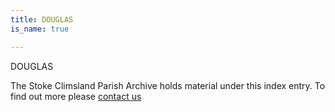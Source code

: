 ```yaml
---
title: DOUGLAS
is_name: true

---
```


DOUGLAS


The Stoke Climsland Parish Archive holds material under this index entry. To find out more please [contact us](/contact/)

